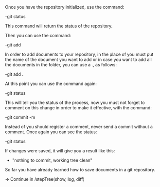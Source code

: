 Once you have the repository initialized, use the command:

-git status

This command will return the status of the repository.

Then you can use the command:

-git add <file>

In order to add documents to your repository, in the place of <file> you must put the name of the document you want to add or in case you want to add all the documents in the folder, you can use a ., as follows:

-git add .

At this point you can use the command again:

-git status

This will tell you the status of the process, now you must not forget to comment on this change in order to make it effective, with the command:

-git commit -m <commend>

Instead of <commend> you should register a comment, never send a commit without a comment. Once again you can see the status:

-git status

If changes were saved, it will give you a result like this:

- "nothing to commit, working tree clean"

So far you have already learned how to save documents in a git repository.

-> Continue in /stepTree(show, log, diff)